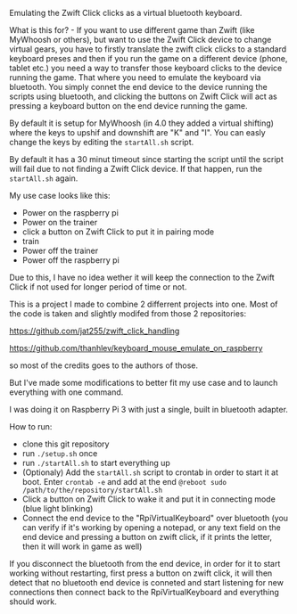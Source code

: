 Emulating the Zwift Click clicks as a virtual bluetooth keyboard.

What is this for? - If you want to use different game than Zwift (like MyWhoosh or others), but want to use the Zwift Click device to change virtual gears, you have to firstly translate the zwift click clicks to a standard keyboard preses and
then if you run the game on a different device (phone, tablet etc.) you need a way to transfer those keyboard clicks to the device running the game. That where you need to emulate the keyboard via bluetooth.
You simply connet the end device to the device running the scripts using bluetooth, and clicking the buttons on Zwift Click will act as pressing a keyboard button on the end device running the game.

By default it is setup for MyWhoosh (in 4.0 they added a virtual shifting) where the keys to upshif and downshift are "K" and "I". You can easly change the keys by editing the `startAll.sh` script.

By default it has a 30 minut timeout since starting the script until the script will fail due to not finding a Zwift Click device. If that happen, run the `startAll.sh` again.

My use case looks like this:
- Power on the raspberry pi
- Power on the trainer
- click a button on Zwift Click to put it in pairing mode
- train
- Power off the trainer
- Power off the raspberry pi

Due to this, I have no idea wether it will keep the connection to the Zwift Click if not used for longer period of time or not.


This is a project I made to combine 2 differrent projects into one. 
Most of the code is taken and slightly modifed from those 2 repositories:

https://github.com/jat255/zwift_click_handling

https://github.com/thanhlev/keyboard_mouse_emulate_on_raspberry

so most of the credits goes to the authors of those.

But I've made some modifications to better fit my use case and to launch everything with one command.

I was doing it on Raspberry Pi 3 with just a single, built in bluetooth adapter.

How to run:

- clone this git repository
- run `./setup.sh` once
- run `./startAll.sh` to start everything up
- (Optionaly) Add the `startAll.sh` script to crontab in order to start it at boot.
  Enter `crontab -e` and add at the end `@reboot sudo /path/to/the/repository/startAll.sh`
- Click a button on Zwift Click to wake it and put it in connecting mode (blue light blinking)
- Connect the end device to the "RpiVirtualKeyboard" over bluetooth (you can verify if it's working by opening a notepad, or any text field on the end device and pressing a button on zwift click, if it prints the letter, then it will work in game as well)

If you disconnect the bluetooth from the end device, in order for it to start working without restarting, first press a button on zwift click, it will then detect that no bluetooth end device is conneted and start listening for new connections then connect back to the RpiVirtualKeyboard and everything should work.
